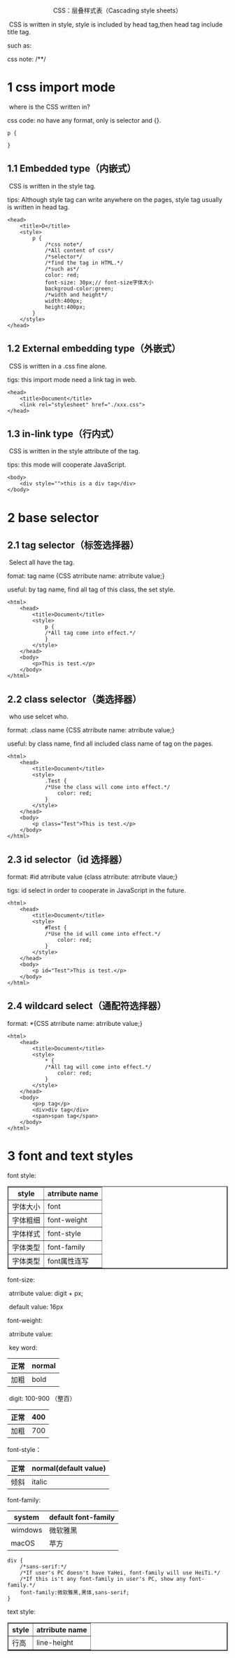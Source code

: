 <center>CSS：层叠样式表（Cascading style sheets）</center>

​	CSS is written in style, style is included by head tag,then head tag include title tag.

such as:

css note: /**/

# 1 css import mode

​	where is the CSS written in?

css code: no have any format, only is selector and {}.

```
p {

}
```

## 1.1 Embedded type（内嵌式）

​	CSS is written in the style tag.

tips: Although style tag can write anywhere on the pages, style  tag usually is written in head tag.

```
<head>
	<title>D</title>
	<style>
		p {
			/*css note*/
			/*All content of css*/
			/*selector*/
			/*find the tag in HTML.*/
			/*such as*/
			color: red;
			font-size: 30px;// font-size字体大小
			backgroud-color:green;
			/*width and height*/
			width:400px;
			height:400px;
		}
	</style>
</head>
```

## 1.2 External embedding type（外嵌式）

​	CSS is written in a .css fine alone.

tigs: this import mode need a link tag in web.

```
<head>
	<title>Document</title>
	<link rel="stylesheet" href="./xxx.css">
</head>
```

## 1.3 in-link type（行内式）

​	CSS is written in the style attribute of the tag.

tips: this mode will cooperate JavaScript.

```
<body>
	<div style="">this is a div tag</div>
</body>
```

# 2 base selector

## 2.1 tag selector（标签选择器）

​	Select all have the tag.

fomat: tag name {CSS atrribute name: atrribute value;}

useful: by tag name, find all tag of this class, the set style.

```
<html>
    <head>
    	<title>Document</title>
    	<style>
    		p {
    		/*All tag come into effect.*/
    		}
    	</style>
    </head>
    <body>
    	<p>This is test.</p>
    </body>
</html>
```

## 2.2 class selector（类选择器）

​	who use selcet who.

format: .class name {CSS atrribute name: atrribute value;}

useful: by class name, find all included class name of tag on the pages.

```
<html>
    <head>
    	<title>Document</title>
    	<style>
    		.Test {
    		/*Use the class will come into effect.*/
    			color: red;
    		}
    	</style>
    </head>
    <body>
    	<p class="Test">This is test.</p>
    </body>
</html>
```

## 2.3 id selector（id 选择器）

format: #id atrribute value {class atrribute: atrribute vlaue;}

tigs: id select in order to cooperate in JavaScript in the future.

```
<html>
    <head>
    	<title>Document</title>
    	<style>
    		#Test {
    		/*Use the id will come into effect.*/
    			color: red;
    		}
    	</style>
    </head>
    <body>
    	<p id="Test">This is test.</p>
    </body>
</html>
```

## 2.4 wildcard select（通配符选择器）

format: *{CSS atrribute name: atrribute value;}

```
<html>
    <head>
    	<title>Document</title>
    	<style>
    		* {
    		/*All tag will come into effect.*/
    			color: red;
    		}
    	</style>
    </head>
    <body>
    	<p>p tag</p>
    	<div>div tag</div>
    	<span>span tag</span>
    </body>
</html>
```

# 3 font and text styles

font style:

<table border="2">
    <thead>
        <tr>
            <th>style</th>
            <th>atrribute name</th>
        </tr>
    </thead>
    <tbody>
        <tr>
            <td>字体大小</td>
            <td>font</td>
        </tr>
        <tr>
            <td>字体粗细</td>
            <td>font-weight</td>
        </tr>
        <tr>
            <td>字体样式</td>
            <td>font-style</td>
        </tr>
        <tr>
            <td>字体类型</td>
            <td>font-family</td>
        </tr>
        <tr>
            <td>字体类型</td>
            <td>font属性连写</td>
        </tr>
    </tbody>
</table>

font-size:

​	atrribute value: digit + px;

​	default value: 16px

font-weight:

​	atrribute value:

​		key word:

| 正常 | normal |
| ---- | ------ |
| 加粗 | bold   |

​		digit: 100-900 （整百）

| 正常 | 400  |
| ---- | ---- |
| 加粗 | 700  |

font-style：	

| 正常 | normal(default value) |
| ---- | --------------------- |
| 倾斜 | italic                |

font-family:

| system  | default font-family |
| ------- | ------------------- |
| wimdows | 微软雅黑            |
| macOS   | 苹方                |

```
div {
	/*sans-serif:*/
	/*If user's PC doesn't have YaHei, font-family will use HeiTi.*/
	/*If this is't any font-family in user's PC, show any font-family.*/
	font-family:微软雅黑,黑体,sans-serif;
}
```



text style:

<table border="2">
    <thead>
        <tr>
            <th>style</th>
            <th>atrribute name</th>
        </tr>
    </thead>
    <tbody>
        <tr>
            <td>行高</td>
            <td>line-height</td>
        </tr>
    </tbody>
</table>

